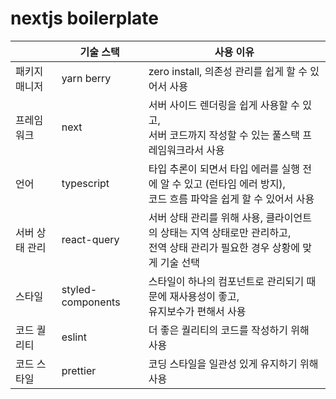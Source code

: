 # nextjs boilerplate

| 　             | 기술 스택         | 사용 이유                                                                                                                      |
| -------------- | ----------------- | ------------------------------------------------------------------------------------------------------------------------------ |
| 패키지 매니저  | yarn berry        | zero install, 의존성 관리를 쉽게 할 수 있어서 사용                                                                             |
| 프레임워크     | next              | 서버 사이드 렌더링을 쉽게 사용할 수 있고, <br>서버 코드까지 작성할 수 있는 풀스택 프레임워크라서 사용                          |
| 언어           | typescript        | 타입 추론이 되면서 타입 에러를 실행 전에 알 수 있고 (런타임 에러 방지), <br>코드 흐름 파악을 쉽게 할 수 있어서 사용            |
| 서버 상태 관리 | react-query       | 서버 상태 관리를 위해 사용, 클라이언트의 상태는 지역 상태로만 관리하고, <br>전역 상태 관리가 필요한 경우 상황에 맞게 기술 선택 |
| 스타일         | styled-components | 스타일이 하나의 컴포넌트로 관리되기 때문에 재사용성이 좋고, <br>유지보수가 편해서 사용                                         |
| 코드 퀄리티    | eslint            | 더 좋은 퀄리티의 코드를 작성하기 위해 사용                                                                                     |
| 코드 스타일    | prettier          | 코딩 스타일을 일관성 있게 유지하기 위해 사용                                                                                   |
